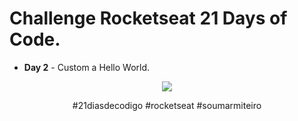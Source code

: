 
# Challenge Rocketseat 21 Days of Code.
* **Day 2** - Custom a Hello World.

<div align="center">
<img src="https://raw.githubusercontent.com/LaylaVentillari/challenge-21-days-of-code/main/hello/assets/Peek%202022-08-17%2018-58.gif" />
<div/>

#21diasdecodigo #rocketseat #soumarmiteiro



